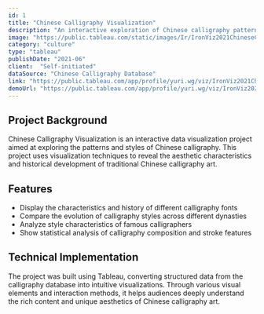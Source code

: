 ```yaml
---
id: 1
title: "Chinese Calligraphy Visualization"
description: "An interactive exploration of Chinese calligraphy patterns and styles"
image: "https://public.tableau.com/static/images/Ir/IronViz2021ChineseCalligraphy/ChineseCalligraphy/1_rss.png"
category: "culture"
type: "tableau"
publishDate: "2021-06"
client:  "Self-initiated"
dataSource: "Chinese Calligraphy Database"
link: "https://public.tableau.com/app/profile/yuri.wg/viz/IronViz2021ChineseCalligraphy/ChineseCalligraphy"
demoUrl: "https://public.tableau.com/app/profile/yuri.wg/viz/IronViz2021ChineseCalligraphy/ChineseCalligraphy"
---
```


## Project Background

Chinese Calligraphy Visualization is an interactive data visualization project aimed at exploring the patterns and styles of Chinese calligraphy. This project uses visualization techniques to reveal the aesthetic characteristics and historical development of traditional Chinese calligraphy art.

## Features

- Display the characteristics and history of different calligraphy fonts
- Compare the evolution of calligraphy styles across different dynasties
- Analyze style characteristics of famous calligraphers
- Show statistical analysis of calligraphy composition and stroke features

## Technical Implementation

The project was built using Tableau, converting structured data from the calligraphy database into intuitive visualizations. Through various visual elements and interaction methods, it helps audiences deeply understand the rich content and unique aesthetics of Chinese calligraphy art.

